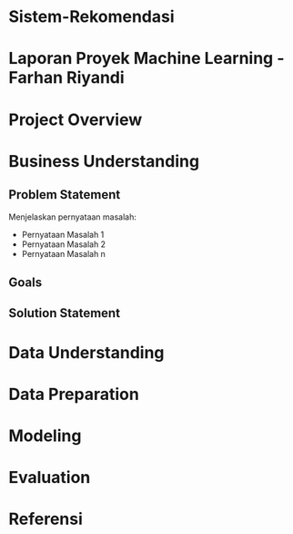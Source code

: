 # Sistem-Rekomendasi

# Laporan Proyek Machine Learning - Farhan Riyandi

# Project Overview

# Business Understanding

## Problem Statement
Menjelaskan pernyataan masalah:

* Pernyataan Masalah 1
* Pernyataan Masalah 2
* Pernyataan Masalah n

## Goals

## Solution Statement


# Data Understanding


# Data Preparation


# Modeling


# Evaluation



# Referensi
